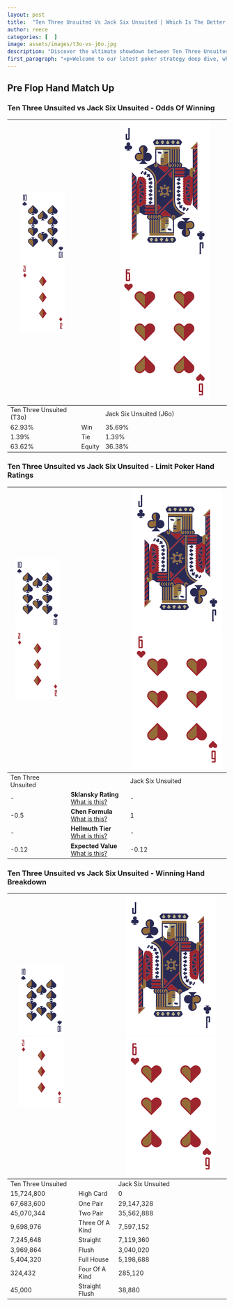 ```yaml
---
layout: post
title:  "Ten Three Unsuited Vs Jack Six Unsuited | Which Is The Better Hand In Poker? A Complete Guide"
author: reece
categories: [  ]
image: assets/images/t3o-vs-j6o.jpg
description: "Discover the ultimate showdown between Ten Three Unsuited and Jack Six Unsuited in poker! Uncover the odds, strategies, and scenarios where one hand triumphs over the other. Get ready to up your poker game with this thrilling analysis."
first_paragraph: "<p>Welcome to our latest poker strategy deep dive, where we're pitting two distinct hands against each other in a high-stakes showdown: Ten Three Unsuited vs Jack Six Unsuited.</p><p>In the dynamic world of poker, every decision counts, and knowing which hand holds the upper hand is key to your success at the table.</p><p>In this article, we'll dissect these two hands, explore the scenarios where one dominates the other, and equip you with the knowledge to make strategic choices that can tip the odds in your favor.</p><p>Get ready to unravel the intriguing dynamics of these poker hands and elevate your game to new heights.</p>"
---
```




[comment]: # (sp0)

## Pre Flop Hand Match Up

<div class="table hand-ratings" markdown="1"> 



### Ten Three Unsuited vs Jack Six Unsuited - Odds Of Winning


    
| ![image info](assets/images/hand1/T.png) ![image info](assets/images/hand1/3o.png) |  | ![image info](assets/images/hand2/J.png) ![image info](assets/images/hand2/6o.png) |
| -------- | -------- | -------- |
| Ten Three Unsuited (T3o) |  | Jack Six Unsuited (J6o) |
| 62.93% | Win | 35.69% |
| 1.39% | Tie | 1.39% |
| 63.62% | Equity | 36.38% |




[comment]: # (sp1)



### Ten Three Unsuited vs Jack Six Unsuited - Limit Poker Hand Ratings


    
| ![image info](assets/images/hand1/T.png) ![image info](assets/images/hand1/3o.png) |  | ![image info](assets/images/hand2/J.png) ![image info](assets/images/hand2/6o.png) |
| -------- | -------- | -------- |
| Ten Three Unsuited |  | Jack Six Unsuited |
| - | **Sklansky Rating** [What is this?](/sklansky-rating-explained) | - |
| -0.5 | **Chen Formula** [What is this?](/chen-formula-explained) | 1 |
| - | **Hellmuth Tier** [What is this?](/Hellmuth-tier-explained) | - |
| -0.12 | **Expected Value** [What is this?](/expected-value-explained) | -0.12 |




[comment]: # (sp2)



### Ten Three Unsuited vs Jack Six Unsuited - Winning Hand Breakdown


    
| ![image info](assets/images/hand1/T.png) ![image info](assets/images/hand1/3o.png) |  | ![image info](assets/images/hand2/J.png) ![image info](assets/images/hand2/6o.png) |
| -------- | -------- | -------- |
| Ten Three Unsuited |  | Jack Six Unsuited |
| 15,724,800 | High Card | 0 |
| 67,683,600 | One Pair | 29,147,328 |
| 45,070,344 | Two Pair | 35,562,888 |
| 9,698,976 | Three Of A Kind | 7,597,152 |
| 7,245,648 | Straight | 7,119,360 |
| 3,969,864 | Flush | 3,040,020 |
| 5,404,320 | Full House | 5,198,688 |
| 324,432 | Four Of A Kind | 285,120 |
| 45,000 | Straight Flush | 38,880 |




[comment]: # (sp3)



</div>

[comment]: # (sp4)



[comment]: # (sp5)

